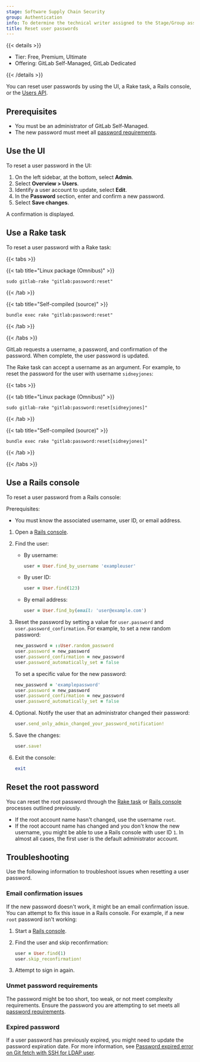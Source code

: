 ```yaml
---
stage: Software Supply Chain Security
group: Authentication
info: To determine the technical writer assigned to the Stage/Group associated with this page, see https://handbook.gitlab.com/handbook/product/ux/technical-writing/#assignments
title: Reset user passwords
---
```


{{< details >}}

- Tier: Free, Premium, Ultimate
- Offering: GitLab Self-Managed, GitLab Dedicated

{{< /details >}}

You can reset user passwords by using the UI, a Rake task, a Rails console, or the
[Users API](../api/users.md#modify-a-user).

## Prerequisites

- You must be an administrator of GitLab Self-Managed.
- The new password must meet all [password requirements](../user/profile/user_passwords.md#password-requirements).

## Use the UI

To reset a user password in the UI:

1. On the left sidebar, at the bottom, select **Admin**.
1. Select **Overview > Users**.
1. Identify a user account to update, select **Edit**.
1. In the **Password** section, enter and confirm a new password.
1. Select **Save changes**.

A confirmation is displayed.

## Use a Rake task

To reset a user password with a Rake task:

{{< tabs >}}

{{< tab title="Linux package (Omnibus)" >}}

```shell
sudo gitlab-rake "gitlab:password:reset"
```

{{< /tab >}}

{{< tab title="Self-compiled (source)" >}}

```shell
bundle exec rake "gitlab:password:reset"
```

{{< /tab >}}

{{< /tabs >}}

GitLab requests a username, a password, and confirmation of the password. When complete, the user password is updated.

The Rake task can accept a username as an argument. For example, to reset the password for the user with username
`sidneyjones`:

{{< tabs >}}

{{< tab title="Linux package (Omnibus)" >}}

  ```shell
  sudo gitlab-rake "gitlab:password:reset[sidneyjones]"
  ```

{{< /tab >}}

{{< tab title="Self-compiled (source)" >}}

  ```shell
  bundle exec rake "gitlab:password:reset[sidneyjones]"
  ```

{{< /tab >}}

{{< /tabs >}}

## Use a Rails console

To reset a user password from a Rails console:

Prerequisites:

- You must know the associated username, user ID, or email address.

1. Open a [Rails console](../administration/operations/rails_console.md).
1. Find the user:

   - By username:

     ```ruby
     user = User.find_by_username 'exampleuser'
     ```

   - By user ID:

     ```ruby
     user = User.find(123)
     ```

   - By email address:

     ```ruby
     user = User.find_by(email: 'user@example.com')
     ```

1. Reset the password by setting a value for `user.password` and `user.password_confirmation`. For example, to set a new random
   password:

   ```ruby
   new_password = ::User.random_password
   user.password = new_password
   user.password_confirmation = new_password
   user.password_automatically_set = false
   ```

   To set a specific value for the new password:

   ```ruby
   new_password = 'examplepassword'
   user.password = new_password
   user.password_confirmation = new_password
   user.password_automatically_set = false
   ```

1. Optional. Notify the user that an administrator changed their password:

   ```ruby
   user.send_only_admin_changed_your_password_notification!
   ```

1. Save the changes:

   ```ruby
   user.save!
   ```

1. Exit the console:

   ```ruby
   exit
   ```

## Reset the root password

You can reset the root password through the [Rake task](#use-a-rake-task) or [Rails console](#use-a-rails-console) processes outlined previously.

- If the root account name hasn't changed, use the username `root`.
- If the root account name has changed and you don't know the new username,
  you might be able to use a Rails console with user ID `1`. In almost all
  cases, the first user is the default administrator account.

## Troubleshooting

Use the following information to troubleshoot issues when resetting a
user password.

### Email confirmation issues

If the new password doesn't work, it might be an email confirmation issue. You can
attempt to fix this issue in a Rails console. For example, if a new `root` password isn't working:

1. Start a [Rails console](../administration/operations/rails_console.md).
1. Find the user and skip reconfirmation:

   ```ruby
   user = User.find(1)
   user.skip_reconfirmation!
   ```

1. Attempt to sign in again.

### Unmet password requirements

The password might be too short, too weak, or not meet complexity
requirements. Ensure the password you are attempting to set meets all
[password requirements](../user/profile/user_passwords.md#password-requirements).

### Expired password

If a user password has previously expired, you might need to update the password expiration date. For more information, see [Password expired error on Git fetch with SSH for LDAP user](../topics/git/troubleshooting_git.md#password-expired-error-on-git-fetch-with-ssh-for-ldap-user).

